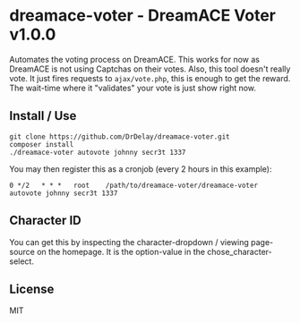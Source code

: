 # dreamace-voter - DreamACE Voter v1.0.0
Automates the voting process on DreamACE.
This works for now as DreamACE is not using Captchas on their votes.
Also, this tool doesn't really vote. It just fires requests to `ajax/vote.php`, this is enough to get the reward. The wait-time where it "validates" your vote is just show right now.

Install / Use
------
```
git clone https://github.com/DrDelay/dreamace-voter.git
composer install
./dreamace-voter autovote johnny secr3t 1337
```
You may then register this as a cronjob (every 2 hours in this example):
```
0 */2	* *	*	root	/path/to/dreamace-voter/dreamace-voter autovote johnny secr3t 1337
```

Character ID
------
You can get this by inspecting the character-dropdown / viewing page-source on the homepage.
It is the option-value in the chose_character-select.

License
------
MIT
